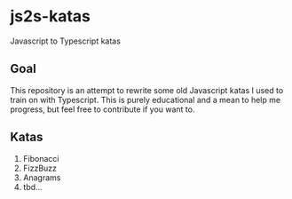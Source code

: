 # js2s-katas
Javascript to Typescript katas

## Goal

This repository is an attempt to rewrite some old Javascript katas I used to train on with Typescript.
This is purely educational and a mean to help me progress, but feel free to contribute if you want to.

## Katas

1. Fibonacci
2. FizzBuzz
3. Anagrams  
4. tbd...
